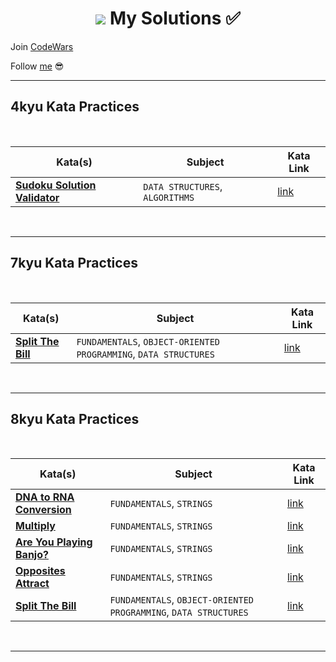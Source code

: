 <h1 align="center"><Welcome to <a href="https://www.codewars.com/users/GulecS"><img src="https://img.shields.io/badge/Codewars-B1361E?style=for-the-badge&logo=Codewars&logoColor=white"> My Solutions ✅</h1>


Join [CodeWars](https://www.codewars.com/r/hbGshA)

Follow [me](https://www.codewars.com/users/GulecS) 😎

---

## 4kyu Kata Practices

<br>

| Kata(s) | Subject | Kata Link |
|--|--|--|
| [**Sudoku Solution Validator**](4kyuKatas/Sudoku_Solution_Validator.md) | `DATA STRUCTURES`, `ALGORITHMS` | [link](https://www.codewars.com/kata/529bf0e9bdf7657179000008) |

<br>

---

## 7kyu Kata Practices

<br>

| Kata(s) | Subject | Kata Link |
|--|--|--|
| [**Split The Bill**](7kyuKatas/Split_The_Bill.md) | `FUNDAMENTALS`, `OBJECT-ORIENTED PROGRAMMING`, `DATA STRUCTURES` | [link](https://www.codewars.com/kata/5641275f07335295f10000d0) |

<br>

---

## 8kyu Kata Practices

<br>

| Kata(s) | Subject | Kata Link |
|--|--|--|
| [**DNA to RNA Conversion**](8kyuKatas/DNA_to_RNA_Conversion.md) | `FUNDAMENTALS`, `STRINGS` | [link](https://www.codewars.com/kata/5556282156230d0e5e000089) |
| [**Multiply**](8kyuKatas/Multiply.md) | `FUNDAMENTALS`, `STRINGS` | [link](https://www.codewars.com/kata/5556282156230d0e5e000089) |
| [**Are You Playing Banjo?**](8kyuKatas/Are_You_Playing_Banjo.md) | `FUNDAMENTALS`, `STRINGS` | [link](https://www.codewars.com/kata/53af2b8861023f1d88000832) |
| [**Opposites Attract**](8kyuKatas/Opposites_Attract.md) | `FUNDAMENTALS`, `STRINGS` | [link](https://www.codewars.com/kata/555086d53eac039a2a000083) |
| [**Split The Bill**](8kyuKatas/Split_The_Bill.md) | `FUNDAMENTALS`, `OBJECT-ORIENTED PROGRAMMING`, `DATA STRUCTURES` | [link](https://www.codewars.com/kata/5641275f07335295f10000d0) |

<br>

---
